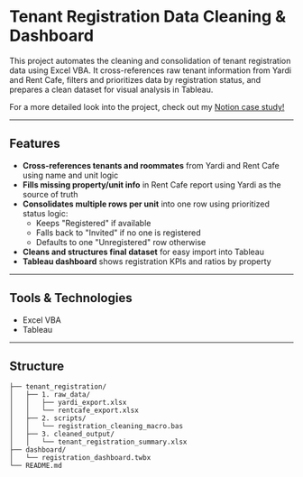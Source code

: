 # Tenant Registration Data Cleaning & Dashboard

This project automates the cleaning and consolidation of tenant registration data using Excel VBA. It cross-references raw tenant information from Yardi and Rent Cafe, filters and prioritizes data by registration status, and prepares a clean dataset for visual analysis in Tableau.

For a more detailed look into the project, check out my [Notion case study!](https://www.notion.so/Resident-Portal-Registration-Analysis-Excel-VBA-Tableau-1d9fcf2408d080d18c8dca641c623dd2)

---

## Features

- **Cross-references tenants and roommates** from Yardi and Rent Cafe using name and unit logic
- **Fills missing property/unit info** in Rent Cafe report using Yardi as the source of truth
- **Consolidates multiple rows per unit** into one row using prioritized status logic:
  - Keeps "Registered" if available
  - Falls back to "Invited" if no one is registered
  - Defaults to one "Unregistered" row otherwise
- **Cleans and structures final dataset** for easy import into Tableau
- **Tableau dashboard** shows registration KPIs and ratios by property

---

## Tools & Technologies

- Excel VBA  
- Tableau  


---

## Structure

```plaintext
├── tenant_registration/
│   ├── 1. raw_data/
│   │   ├── yardi_export.xlsx
│   │   └── rentcafe_export.xlsx
│   ├── 2. scripts/
│   │   └── registration_cleaning_macro.bas
│   ├── 3. cleaned_output/
│   │   └── tenant_registration_summary.xlsx
├── dashboard/
│   └── registration_dashboard.twbx
└── README.md
